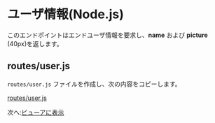 # ユーザ情報(Node.js)

このエンドポイントはエンドユーザ情報を要求し、**name** および **picture** (40px)を返します。

## routes/user.js

`routes/user.js` ファイルを作成し、次の内容をコピーします。

[routes/user.js](_snippets/viewhubmodels/node/routes/user.js ':include :type=code javascript')

次へ:[ビューアに表示](/ja_jp/viewer/3legged/readme)